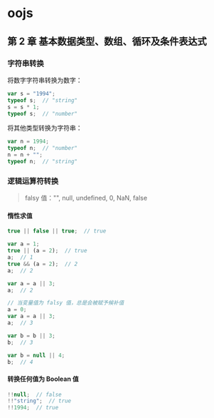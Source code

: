 # oojs

## 第 2 章 基本数据类型、数组、循环及条件表达式

### 字符串转换

将数字字符串转换为数字：

```javascript
var s = "1994";
typeof s;  // "string"
s = s * 1;
typeof s;  // "number"
```

将其他类型转换为字符串：

```javascript
var n = 1994;
typeof n;  // "number"
n = n + "";
typeof n;  // "string"
```

### 逻辑运算符转换

> falsy 值："", null, undefined, 0, NaN, false

#### 惰性求值

```javascript
true || false || true;  // true

var a = 1;
true || (a = 2);  // true
a;  // 1
true && (a = 2);  // 2
a;  // 2

var a = a || 3;
a;  // 2

// 当变量值为 falsy 值，总是会被赋予候补值
a = 0;
var a = a || 3;
a;  // 3

var b = b || 3;
b;  // 3

var b = null || 4;
b;  // 4
```

#### 转换任何值为 Boolean 值

```javascript
!!null;  // false
!!"string";  // true
!!1994;  // true
```

